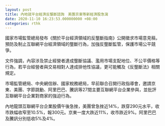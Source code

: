 ```yaml
---
layout: post
title: 內地就平台經濟反壟斷諮詢　美團京東等新經濟股急瀉
date: 2020-11-10 16:23:53.000000000 +08:00
categories: rthk
---
```


國家市場監管總局發布《關於平台經濟領域的反壟斷指南》公開徵求市場意見稿，預防及制止互聯網平台經濟領域的壟斷行為，加強反壟斷監管，保護市場公平競爭。

文件強調，內容涉及禁止經營者達成壟斷協議、濫用市場支配地位、不公平價格等行為，若平台經營者與交易相對人達成排他性協議，更可能觸及《反壟斷法》相關規定。

市場監管總局、中央網信辦、國家稅務總局，早前聯合召開行政指導會，邀請京東、美團、字節跳動、阿里巴巴、騰訊等27間主要互聯網平台企業參與，並批評互聯網平台企業對商家的強迫行為。

內地龍頭互聯網平台企業股價午後急挫，美團曾急挫近14%，跌穿290元水平，收市跌幅收窄至10.5%，報300元。京東一度大跌近11%，收市跌近9%。阿里巴巴及騰訊分別低收5%及4%。
